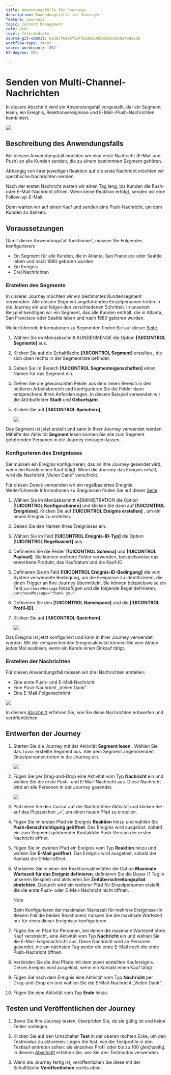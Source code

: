 ```yaml
---
title: Anwendungsfälle für Journeys
description: Anwendungsfälle für Journeys
feature: Journeys
topic: Content Management
role: User
level: Intermediate
source-git-commit: 62d83f69ebf50f36688e3db956bb3860a468c2d6
workflow-type: tm+mt
source-wordcount: '862'
ht-degree: 89%

---
```


# Senden von Multi-Channel-Nachrichten

In diesem Abschnitt wird ein Anwendungsfall vorgestellt, der ein Segment lesen, ein Ereignis, Reaktionsereignisse und E-Mail-/Push-Nachrichten kombiniert.

![](../assets/jo-uc1.png)

## Beschreibung des Anwendungsfalls

Bei diesem Anwendungsfall möchten wir eine erste Nachricht (E-Mail und Push) an alle Kunden senden, die zu einem bestimmten Segment gehören.

Abhängig von ihrer jeweiligen Reaktion auf die erste Nachricht möchten wir spezifische Nachrichten senden.

Nach der ersten Nachricht warten wir einen Tag lang, bis Kunden die Push- oder E-Mail-Nachricht öffnen. Wenn keine Reaktion erfolgt, senden wir eine Follow-up-E-Mail.

Dann warten wir auf einen Kauf und senden eine Push-Nachricht, um dem Kunden zu danken.

## Voraussetzungen 

Damit dieser Anwendungsfall funktioniert, müssen Sie Folgendes konfigurieren:

* Ein Segment für alle Kunden, die in Atlanta, San Francisco oder Seattle leben und nach 1980 geboren wurden
* Ein Ereignis
* Drei Nachrichten

### Erstellen des Segments

In unserer Journey möchten wir ein bestimmtes Kundensegment verwenden. Alle diesem Segment angehörenden Einzelpersonen treten in die Journey ein und folgen den verschiedenen Schritten. In unserem Beispiel benötigen wir ein Segment, das alle Kunden enthält, die in Atlanta, San Francisco oder Seattle leben und nach 1980 geboren wurden.

Weiterführende Informationen zu Segmenten finden Sie auf dieser [Seite](../segment/about-segments.md).

1. Wählen Sie im Menüabschnitt KUNDENMENGE die Option **[!UICONTROL Segmente]** aus.

1. Klicken Sie auf die Schaltfläche **[!UICONTROL Segment]** erstellen , die sich oben rechts in der Segmentliste befindet.

1. Geben Sie im Bereich **[!UICONTROL Segmenteigenschaften]** einen Namen für das Segment ein.

1. Ziehen Sie die gewünschten Felder aus dem linken Bereich in den mittleren Arbeitsbereich und konfigurieren Sie die Felder dann entsprechend Ihren Anforderungen. In diesem Beispiel verwenden wir die Attributfelder **Stadt** und **Geburtsjahr**.

1. Klicken Sie auf **[!UICONTROL Speichern]**.

   ![](../assets/add-attributes.png)

Das Segment ist jetzt erstellt und kann in Ihrer Journey verwendet werden. Mithilfe der Aktivität **Segment** lesen können Sie alle zum Segment gehörenden Personen in die Journey eintragen lassen.

### Konfigurieren des Ereignisses

Sie müssen ein Ereignis konfigurieren, das an Ihre Journey gesendet wird, wenn ein Kunde einen Kauf tätigt. Wenn die Journey das Ereignis erhält, wird die Nachricht „Vielen Dank“ verschickt.

Für diesen Zweck verwenden wir ein regelbasiertes Ereignis. Weiterführende Informationen zu Ereignissen finden Sie auf dieser [Seite](../event/about-events.md).

1. Wählen Sie im Menüabschnitt ADMINISTRATION die Option **[!UICONTROL Konfigurationen]** und klicken Sie dann auf **[!UICONTROL Ereignisse]**. Klicken Sie auf **[!UICONTROL Ereignis erstellen]** , um ein neues Ereignis zu erstellen.

1. Geben Sie den Namen Ihres Ereignisses ein.

1. Wählen Sie im Feld **[!UICONTROL Ereignis-ID-Typ]** die Option **[!UICONTROL Regelbasiert]** aus.

1. Definieren Sie die Felder **[!UICONTROL Schema]** und **[!UICONTROL Payload]**. Sie können mehrere Felder verwenden, beispielsweise das erworbene Produkt, das Kaufdatum und die Kauf-ID.

1. Definieren Sie im Feld **[!UICONTROL Ereignis-ID-Bedingung]** die vom System verwendete Bedingung, um die Ereignisse zu identifizieren, die einen Trigger an Ihre Journey übermitteln. Sie können beispielsweise ein Feld `purchaseMessage` hinzufügen und die folgende Regel definieren: `purchaseMessage="thank you"`

1. Definieren Sie den **[!UICONTROL Namespace]** und die **[!UICONTROL Profil-ID]**.

1. Klicken Sie auf **[!UICONTROL Speichern]**.

   ![](../assets/jo-uc2.png)

Das Ereignis ist jetzt konfiguriert und kann in Ihrer Journey verwendet werden. Mit der entsprechenden Ereignisaktivität können Sie eine Aktion jedes Mal auslösen, wenn ein Kunde einen Einkauf tätigt.

### Erstellen der Nachrichten

Für diesen Anwendungsfall müssen wir drei Nachrichten erstellen:

* Eine erste Push- und E-Mail-Nachricht
* Eine Push-Nachricht „Vielen Dank“
* Eine E-Mail-Folgenachricht

![](../assets/jo-uc3.png)

In diesem [Abschnitt](../segment/about-segments.md) erfahren Sie, wie Sie diese Nachrichten entwerfen und veröffentlichen.

## Entwerfen der Journey

1. Starten Sie die Journey mit der Aktivität **Segment lesen** . Wählen Sie das zuvor erstellte Segment aus. Alle dem Segment angehörenden Einzelpersonen treten in die Journey ein.

   ![](../assets/jo-uc4.png)

1. Fügen Sie per Drag-and-Drop eine Aktivität vom Typ **Nachricht** ein und wählen Sie die erste Push- und E-Mail-Nachricht aus. Diese Nachricht wird an alle Personen in der Journey gesendet.

   ![](../assets/jo-uc5.png)

1. Platzieren Sie den Cursor auf der Nachrichten-Aktivität und klicken Sie auf das Pluszeichen „+“, um einen neuen Pfad zu erstellen.

1. Fügen Sie im ersten Pfad ein Ereignis **Reaktion** hinzu und wählen Sie **Push-Benachrichtigung geöffnet**. Das Ereignis wird ausgelöst, sobald ein zum Segment gehörender Kontaktdie Push-Version der ersten Nachricht öffnet.

1. Fügen Sie im zweiten Pfad ein Ereignis vom Typ **Reaktion** hinzu und wählen Sie **E-Mail geöffnet**. Das Ereignis wird ausgelöst, sobald der Kontakt die E-Mail öffnet.

1. Markieren Sie in einer der Reaktionsaktivitäten die Option **Maximale Wartezeit für das Ereignis definieren**, definieren Sie die Dauer (1 Tag in unserem Beispiel) und aktivieren Sie **Zeitüberschreitungspfad einrichten**. Dadurch wird ein weiterer Pfad für Einzelpersonen erstellt, die die erste Push- oder E-Mail-Nachricht nicht öffnen.

   >[!NOTE]
   >
   >Beim Konfigurieren der maximalen Wartezeit für mehrere Ereignisse (in diesem Fall die beiden Reaktionen) müssen Sie die maximale Wartezeit nur für eines dieser Ereignisse konfigurieren.

1. Fügen Sie im Pfad für Personen, bei denen die maximale Wartezeit ohne Kauf verstreicht, eine Aktivität vom Typ **Nachricht** ein und wählen Sie die E-Mail-Folgenachricht aus. Diese Nachricht wird an Personen gesendet, die am nächsten Tag weder die erste E-Mail noch die erste Push-Nachricht öffnen.

1. Verbinden Sie die drei Pfade mit dem zuvor erstellten Kaufereignis. Dieses Ereignis wird ausgelöst, wenn ein Kontakt einen Kauf tätigt.

1. Fügen Sie nach dem Ereignis eine Aktivität vom Typ **Nachricht** per Drag-and-Drop ein und wählen Sie die E-Mail-Nachricht „Vielen Dank“.

1. Fügen Sie eine Aktivität vom Typ **Ende** hinzu.

## Testen und Veröffentlichen der Journey

1. Bevor Sie Ihre Journey testen, überprüfen Sie, ob sie gültig ist und keine Fehler vorliegen.

1. Klicken Sie auf den Umschalter **Test** in der oberen rechten Ecke, um den Testmodus zu aktivieren. Legen Sie fest, wie die Testprofile in den Testlauf eintreten sollen: als einzelnes Profil oder bis zu 100 gleichzeitig. In diesem [Abschnitt](testing-the-journey.md) erfahren Sie, wie Sie den Testmodus verwenden.

1. Wenn die Journey fertig ist, veröffentlichen Sie diese mit der Schaltfläche **Veröffentlichen** rechts oben.
